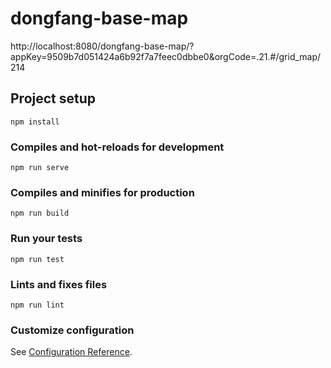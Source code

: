 <!--
 * @Descripttion: ''
 * @Author: lilong(lilong@hztianque.com)
 * @Date: 2020-12-21 11:23:03
 * @LastEditTime: 2020-12-21 15:48:10
--> 
# dongfang-base-map
http://localhost:8080/dongfang-base-map/?appKey=9509b7d051424a6b92f7a7feec0dbbe0&orgCode=.21.#/grid_map/214
## Project setup
```
npm install
```

### Compiles and hot-reloads for development
```
npm run serve
```

### Compiles and minifies for production
```
npm run build
```

### Run your tests
```
npm run test
```

### Lints and fixes files
```
npm run lint
```

### Customize configuration
See [Configuration Reference](https://cli.vuejs.org/config/).
